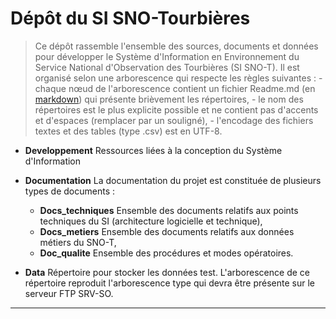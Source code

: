 # Dépôt du SI SNO-Tourbières

> Ce dépôt rassemble l'ensemble des sources, documents et données pour développer le Système d'Information en Environnement du Service National d'Observation des Tourbières (SI SNO-T). Il est organisé selon une arborescence qui respecte les règles suivantes :
	- chaque nœud de l'arborescence contient un fichier Readme.md (en [markdown](https://github.com/adam-p/markdown-here/wiki/Markdown-Cheatsheet)) qui présente brièvement les répertoires,
	- le nom des répertoires est le plus explicite possible et ne contient pas d'accents et d'espaces (remplacer par un souligné),
	- l'encodage des fichiers textes et des tables (type .csv) est en UTF-8.

* **Developpement** Ressources liées à la conception du Système d'Information

* **Documentation** La documentation du projet est constituée de plusieurs types de documents :
  * **Docs_techniques** Ensemble des documents relatifs aux points techniques du SI (architecture logicielle et technique),
  * **Docs_metiers** Ensemble des documents relatifs aux données métiers du SNO-T,
  * **Doc_qualite** Ensemble des procédures et modes opératoires.

* **Data** Répertoire pour stocker les données test. L'arborescence de ce répertoire reproduit l'arborescence type qui devra être présente sur le serveur FTP SRV-SO.

-----
